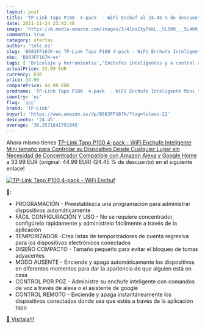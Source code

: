 ```yaml
---
layout: post
title: 'TP-Link Tapo P100  4-pack  - WiFi Enchuf al 24.45 % de descuento'
date: 2021-11-24 23:43:48
image: 'https://m.media-amazon.com/images/I/41osIXyFkkL._SL500_._SL400_.jpg'
comments: true
category: ofertas
author: 'tole.es'
slug: 'B083FF167K-es TP-Link Tapo P100 4-pack - WiFi Enchufe Inteligente Mini...'
sku: 'B083FF167K-es'
tags: [ 'Bricolaje y herramientas','Enchufes inteligentes y a control remoto','Enchufes y accesorios','Instalación eléctrica','alexa','enchufe','google','home','inteligente','tp-link', ]
actualPrice: 33.99 EUR
currency: EUR
price: 33.99
comparePrice: 44.99 EUR
prodname: 'TP-Link Tapo P100  4-pack  - WiFi Enchufe Inteligente Mini tamaño para Controlar su Dispositivo Desde Cualquier Lugar  sin Necesidad de Concentrador  Compatible con Amazon Alexa y Google Home'
country: 'es'
flag: '🇪🇸'
brand: 'TP-Link'
buyurl: 'https://www.amazon.es/dp/B083FF167K/?tag=tolees-21'
descuento: '24.45'
average: '36.2571641791045'
---
```


Ahora mismo tienes [TP-Link Tapo P100  4-pack  - WiFi Enchufe Inteligente Mini tamaño para Controlar su Dispositivo Desde Cualquier Lugar  sin Necesidad de Concentrador  Compatible con Amazon Alexa y Google Home](https://www.amazon.es/dp/B083FF167K/?tag=tolees-21) a 33.99 EUR (original: 44.99 EUR) (24.45 %  de descuento) en el siguiente enlace!

[![TP-Link Tapo P100  4-pack  - WiFi Enchuf](https://m.media-amazon.com/images/I/41osIXyFkkL._SL500_._SL400_.jpg)](https://www.amazon.es/dp/B083FF167K/?tag=tolees-21)

🔎:

- PROGRAMACIÓN - Preestablezca una programación para administrar dispositivos automáticamente
- FÁCIL CONFIGURACIÓN Y USO - No se requiere concentrador, configúrelo rápidamente y adminístrelo fácilmente a través de la aplicación
- TEMPORIZADOR -Crea listas de temporizadores de cuenta regresiva para los dispositivos electrónicos conectados
- DISEÑO COMPACTO - Tamaño pequeño para evitar el bloqueo de tomas adyacentes
- MODO AUSENTE - Enciende y apaga automáticamente los dispositivos en diferentes momentos para dar la apariencia de que alguien está en casa
- CONTROL POR POZ - Administre su enchufe inteligente con comandos de voz a través de alexa o el asistente de google
- CONTROL REMOTO - Enciende y apaga instantáneamente los dispositivos conectados donde sea que estés a través de la aplicación tapo

[🛒 Visítala!!!](https://www.amazon.es/dp/B083FF167K/?tag=tolees-21)
